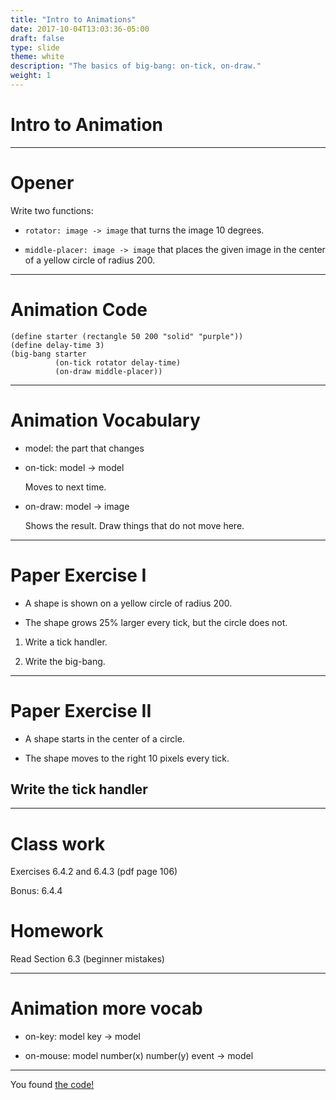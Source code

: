 ```yaml
---
title: "Intro to Animations"
date: 2017-10-04T13:03:36-05:00
draft: false
type: slide
theme: white
description: "The basics of big-bang: on-tick, on-draw."
weight: 1
---
```


# Intro to Animation

---

# Opener

Write two functions:

* `rotator: image -> image` that turns the image 10 degrees.

* `middle-placer: image -> image` that places the given
image in the center of a yellow circle of radius 200.

---

# Animation Code

```racket
(define starter (rectangle 50 200 "solid" "purple"))
(define delay-time 3)
(big-bang starter
          (on-tick rotator delay-time)
          (on-draw middle-placer))
```

---

# Animation Vocabulary

* model: the part that changes

* on-tick: model -> model

  Moves to next time.

* on-draw: model -> image

  Shows the result. Draw things that do not move here.

--- 

# Paper Exercise I

* A shape is shown on a yellow circle of radius 200. 

* The shape grows 25% larger every tick, but the circle does not.

1. Write a tick handler.

2. Write the big-bang.

---

# Paper Exercise II

* A shape starts in the center of a circle.

* The shape moves to the right 10 pixels every tick.

## Write the tick handler

---

# Class work

Exercises 6.4.2 and 6.4.3 (pdf page 106)

Bonus: 6.4.4

# Homework

Read Section 6.3 (beginner mistakes)

---

# Animation more vocab

* on-key: model key -> model

* on-mouse: model number(x) number(y) event -> model

---

You found [the code!](animation-day1.rkt)
